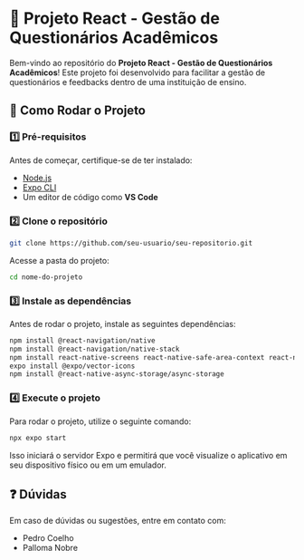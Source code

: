 # 📌 Projeto React - Gestão de Questionários Acadêmicos

Bem-vindo ao repositório do **Projeto React - Gestão de Questionários Acadêmicos**! Este projeto foi desenvolvido para facilitar a gestão de questionários e feedbacks dentro de uma instituição de ensino.

## 🚀 Como Rodar o Projeto

### 1️⃣ **Pré-requisitos**
Antes de começar, certifique-se de ter instalado:
- [Node.js](https://nodejs.org/)  
- [Expo CLI](https://docs.expo.dev/get-started/installation/)  
- Um editor de código como **VS Code**

### 2️⃣ **Clone o repositório**
```bash
git clone https://github.com/seu-usuario/seu-repositorio.git
```

Acesse a pasta do projeto:

```bash
cd nome-do-projeto
```

### 3️⃣ Instale as dependências
Antes de rodar o projeto, instale as seguintes dependências:

```bash
npm install @react-navigation/native
npm install @react-navigation/native-stack
npm install react-native-screens react-native-safe-area-context react-native-gesture-handler react-native-reanimated
expo install @expo/vector-icons
npm install @react-native-async-storage/async-storage
```

### 4️⃣ Execute o projeto
Para rodar o projeto, utilize o seguinte comando:

```bash
npx expo start
```
Isso iniciará o servidor Expo e permitirá que você visualize o aplicativo em seu dispositivo físico ou em um emulador.


## ❓ Dúvidas

Em caso de dúvidas ou sugestões, entre em contato com:

- Pedro Coelho
- Palloma Nobre
